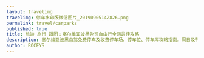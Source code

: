 ```yaml
---
layout: travelimg
travelimg: 停车水印版微信图片_20190905142826.png
permalink: travel/carparks
published: true
title: 旅游 旅行 跟团：塞尔维亚波黑免签自由行全网最佳攻略 
description: 塞尔维亚波黑自驾免费停车及收费停车场、停车位、停车库攻略指南。周日及节假日免费停车，时间段收费和晚上免费。
author: ROCEYS
---
```

